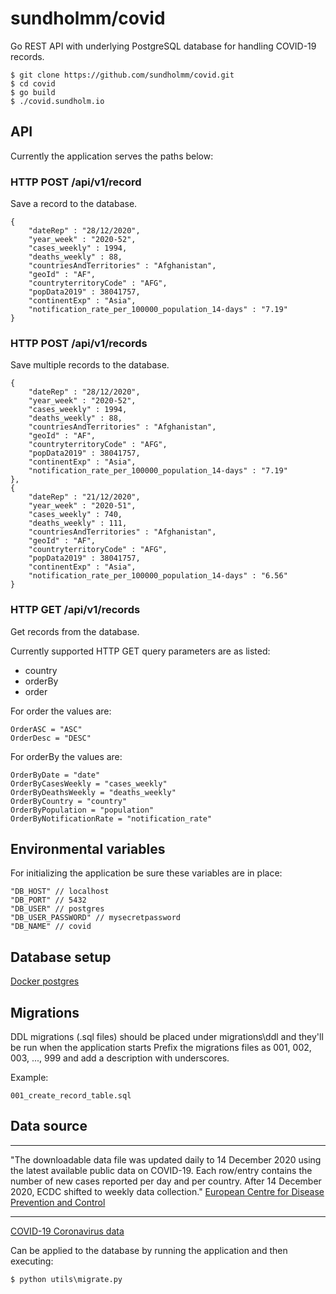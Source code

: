 # sundholmm/covid

Go REST API with underlying PostgreSQL database for handling COVID-19 records.

```
$ git clone https://github.com/sundholmm/covid.git
$ cd covid
$ go build
$ ./covid.sundholm.io
```

## API

Currently the application serves the paths below:

### HTTP POST /api/v1/record

Save a record to the database.

```
{
    "dateRep" : "28/12/2020",
    "year_week" : "2020-52",
    "cases_weekly" : 1994,
    "deaths_weekly" : 88,
    "countriesAndTerritories" : "Afghanistan",
    "geoId" : "AF",
    "countryterritoryCode" : "AFG",
    "popData2019" : 38041757,
    "continentExp" : "Asia",
    "notification_rate_per_100000_population_14-days" : "7.19"
}
```

### HTTP POST /api/v1/records

Save multiple records to the database.

```
{
    "dateRep" : "28/12/2020",
    "year_week" : "2020-52",
    "cases_weekly" : 1994,
    "deaths_weekly" : 88,
    "countriesAndTerritories" : "Afghanistan",
    "geoId" : "AF",
    "countryterritoryCode" : "AFG",
    "popData2019" : 38041757,
    "continentExp" : "Asia",
    "notification_rate_per_100000_population_14-days" : "7.19"
},
{
    "dateRep" : "21/12/2020",
    "year_week" : "2020-51",
    "cases_weekly" : 740,
    "deaths_weekly" : 111,
    "countriesAndTerritories" : "Afghanistan",
    "geoId" : "AF",
    "countryterritoryCode" : "AFG",
    "popData2019" : 38041757,
    "continentExp" : "Asia",
    "notification_rate_per_100000_population_14-days" : "6.56"
}
```

### HTTP GET /api/v1/records

Get records from the database.

Currently supported HTTP GET query parameters are as listed:

- country
- orderBy
- order

For order the values are:

```
OrderASC = "ASC"
OrderDesc = "DESC"
```

For orderBy the values are:

```
OrderByDate = "date"
OrderByCasesWeekly = "cases_weekly"
OrderByDeathsWeekly = "deaths_weekly"
OrderByCountry = "country"
OrderByPopulation = "population"
OrderByNotificationRate = "notification_rate"
```

## Environmental variables

For initializing the application be sure these variables are in place:

```
"DB_HOST" // localhost
"DB_PORT" // 5432
"DB_USER" // postgres
"DB_USER_PASSWORD" // mysecretpassword
"DB_NAME" // covid
```

## Database setup

[Docker postgres](https://hub.docker.com/_/postgres)

## Migrations

DDL migrations (.sql files) should be placed under migrations\ddl and they'll be run when the application starts
Prefix the migrations files as 001, 002, 003, ..., 999 and add a description with underscores.

Example:

```
001_create_record_table.sql
```

## Data source

---

"The downloadable data file was updated daily to 14 December 2020 using the latest available public data on COVID-19. Each row/entry contains the number of new cases reported per day and per country. After 14 December 2020, ECDC shifted to weekly data collection." [European Centre for Disease Prevention and Control](https://www.ecdc.europa.eu/en/publications-data/download-todays-data-geographic-distribution-covid-19-cases-worldwide)

---

[COVID-19 Coronavirus data](https://data.europa.eu/euodp/en/data/dataset/covid-19-coronavirus-data)

Can be applied to the database by running the application and then executing:

```
$ python utils\migrate.py
```
